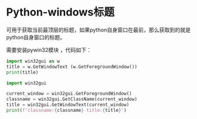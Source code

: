 # Python-windows标题

可用于获取当前最顶层的标题，如果python自身窗口在最前，那么获取到的就是python自身窗口的标题。

需要安装pywin32模块 ，代码如下：

```Python
import win32gui as w
title = w.GetWindowText (w.GetForegroundWindow())
print(title)
```

```Python
import win32gui

current_window = win32gui.GetForegroundWindow()
classname = win32gui.GetClassName(current_window)
title = win32gui.GetWindowText(current_window)
print(f'classname:{classname} title:{title}')
```
